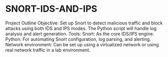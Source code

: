 # SNORT-IDS-AND-IPS
Project Outline
Objective: Set up Snort to detect malicious traffic and block attacks using both IDS and IPS modes. The Python script will handle log analysis and alert generation.
Tools:
Snort: As the core IDS/IPS engine.
Python: For automating Snort configuration, log parsing, and alerting.
Network environment: Can be set up using a virtualized network or using real network traffic in a lab environment.
